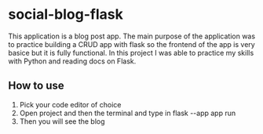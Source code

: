 # social-blog-flask
This application is a blog post app. The main purpose of the application was to practice building a CRUD app with flask so the frontend of the app is very basice but it is fully functional. In this project I was able to practice my skills with Python and reading docs on Flask.

## How to use
1. Pick your code editor of choice
2. Open project and then the terminal and type in flask --app app run
3. Then you will see the blog 
